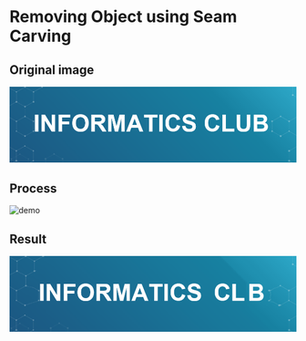 # Removing Object using Seam Carving
## Original image
![demo](https://github.com/erwin24092002/PROJECT---Removing_Object_using_Seam_Carving/blob/main/img/informatics_club.png)
## Process
![demo](https://github.com/erwin24092002/PROJECT---Removing_Object_using_Seam_Carving/blob/main/visual_process/informatics_club.gif) 
## Result
![demo](https://github.com/erwin24092002/PROJECT---Removing_Object_using_Seam_Carving/blob/main/result/informatics_club.png) 
